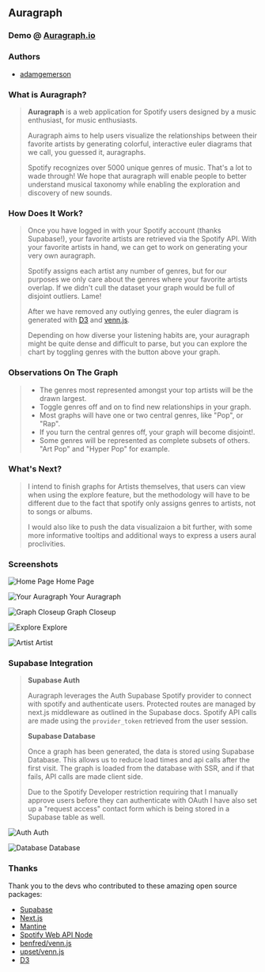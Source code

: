 ## Auragraph

### Demo @ [Auragraph.io](https://auragraph.io)

### Authors
- [adamgemerson]('https://github.com/adamgemerson)

### What is Auragraph?

> __Auragraph__ is a web application for Spotify users designed by a music enthusiast, for music enthusiasts. 
>
> 
>Auragraph aims to help users visualize the relationships between their favorite artists by generating colorful, interactive euler diagrams that we call, you guessed it, auragraphs.
>
> Spotify recognizes over 5000 unique genres of music. That's a lot to wade through! We hope that auragraph will enable people to better understand musical taxonomy while enabling the exploration and discovery of new sounds.
### How Does It Work?
>Once you have logged in with your Spotify account (thanks Supabase!), your favorite artists are retrieved via the Spotify API. With your favorite artists in hand, we can get to work on generating your very own auragraph.
> 
>Spotify assigns each artist any number of genres, but for our purposes we only care about the genres where your favorite artists overlap. If we didn't cull the dataset your graph would be full of disjoint outliers. Lame!
> 
>After we have removed any outlying genres, the euler diagram is generated with [D3](https://d3js.org/) and [venn.js](https://upset.js.org/venn.js/).
> 
>Depending on how diverse your listening habits are, your auragraph might be quite dense and difficult to parse, but you can explore the chart by toggling genres with the button above your graph.

### Observations On The Graph
> - The genres most represented amongst your top artists will be the drawn largest.
> - Toggle genres off and on to find new relationships in your graph.
> - Most graphs will have one or two central genres, like "Pop", or "Rap". 
> - If you turn the central genres off, your graph will become disjoint!.
> - Some genres will be represented as complete subsets of others. "Art Pop" and "Hyper Pop" for example. 

### What's Next?
>I intend to finish graphs for Artists themselves, that users can view when using the explore feature, but the methodology will have to be different due to the fact that spotify only assigns genres to artists, not to songs or albums.
> 
>I would also like to push the data visualizaion a bit further, with some more informative tooltips and additional ways to express a users aural proclivities.

### Screenshots

![Home Page](/readmeImages/homePage.png)
Home Page

![Your Auragraph](/readmeImages/yourAuragraph.png)
Your Auragraph

![Graph Closeup](/readmeImages/graphCloseUp.png)
Graph Closeup

![Explore](/readmeImages/explorePage.png)
Explore

![Artist](/readmeImages/artistPage.png)
Artist


### Supabase Integration
>**Supabase Auth** 
> 
>Auragraph leverages the Auth Supabase Spotify provider to connect with spotify and authenticate users. Protected routes are managed by next.js middleware as outlined in the Supabase docs. Spotify API calls are made using the `provider_token` retrieved from the user session.
>
> **Supabase Database**
> 
>Once a graph has been generated, the data is stored using Supabase Database. This allows us to reduce load times and api calls after the first visit. The graph is loaded from the database with SSR, and if that fails, API calls are made client side.
> 
>Due to the Spotify Developer restriction requiring that I manually approve users before they can authenticate with OAuth I have also set up a "request access" contact form which is being stored in a Supabase table as well.
>

![Auth](/readmeImages/authentication.png)
Auth

![Database](/readmeImages/auragraphTable.png)
Database



### Thanks
 Thank you to the devs who contributed to these amazing open source packages: 
 - [Supabase](https://supabase.com) 
 - [Next.js](https://nextjs.org/) 
 - [Mantine](https://mantine.dev)
 - [Spotify Web API Node](https://github.com/thelinmichael/spotify-web-api-node)
 - [benfred/venn.js](https://github.com/benfred/venn.js/)
 - [upset/venn.js](https://upset.js.org/venn.js/)
 - [D3](https://github.com/d3/d3)



